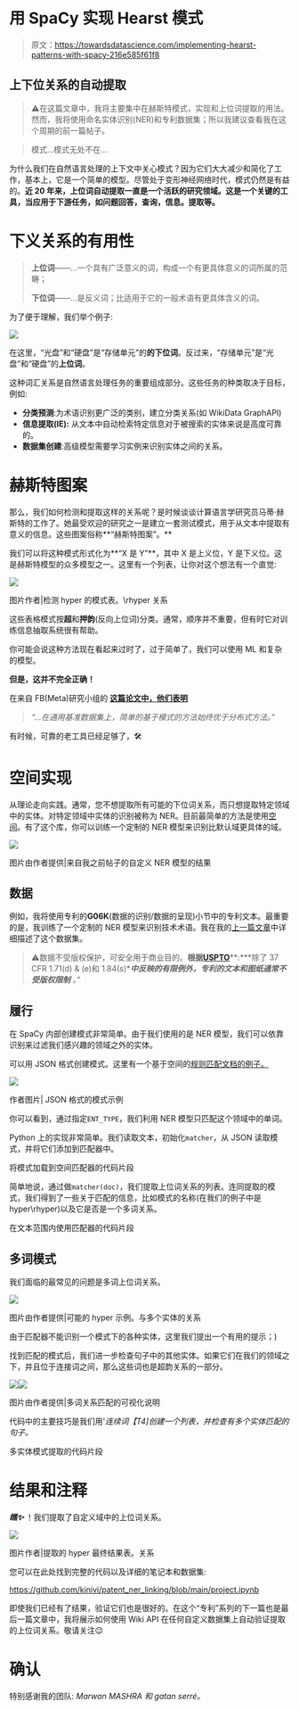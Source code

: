 # 用 SpaCy 实现 Hearst 模式

> 原文：<https://towardsdatascience.com/implementing-hearst-patterns-with-spacy-216e585f61f8>

## 上下位关系的自动提取

> ⚠️在这篇文章中，我将主要集中在赫斯特模式，实现和上位词提取的用法。然而，我将使用命名实体识别(NER)和专利数据集；所以我建议查看我在这个周期的前一篇帖子。

</improving-the-ner-model-with-patent-texts-spacy-prodigy-and-a-bit-of-magic-44c86282ea99>  

> 模式…模式无处不在…

为什么我们在自然语言处理的上下文中关心模式？因为它们大大减少和简化了工作，基本上，它是一个简单的模型。尽管处于变形神经网络时代，模式仍然是有益的。**近 20 年来，上位词自动提取一直是一个活跃的研究领域。这是一个关键的工具，当应用于下游任务，如问题回答，查询，信息。提取等。**

# 下义关系的有用性

> **上位词**——…一个具有广泛意义的词，构成一个有更具体意义的词所属的范畴；
> 
> **下位词**——…是反义词；比适用于它的一般术语有更具体含义的词。

为了便于理解，我们举个例子:

![](img/1b13142d91e2fc36dc71cbc862028937.png)

在这里，“光盘”和“硬盘”是“存储单元”的**的下位词**。反过来，“存储单元”是“光盘”和“硬盘”的**上位词**。

这种词汇关系是自然语言处理任务的重要组成部分。这些任务的种类取决于目标，例如:

*   **分类预测**:为术语识别更广泛的类别，建立分类关系(如 WikiData GraphAPI)
*   **信息提取(IE):** 从文本中自动检索特定信息对于被搜索的实体来说是高度可靠的。
*   **数据集创建**:高级模型需要学习实例来识别实体之间的关系。

# 赫斯特图案

那么，我们如何检测和提取这样的关系呢？是时候谈谈计算语言学研究员马蒂·赫斯特的工作了。她最受欢迎的研究之一是建立一套测试模式，用于从文本中提取有意义的信息。这些图案俗称**“赫斯特图案”。**

我们可以将这种模式形式化为**“X 是 Y”**，其中 X 是上义位，Y 是下义位。这是赫斯特模型的众多模型之一。这里有一个列表，让你对这个想法有一个直觉:

![](img/f2632a86a6b36920ee79f49ae5b89517.png)

图片作者|检测 hyper 的模式表。\rhyper 关系

这些表格模式按**超**和**押韵**(反向上位词)分类。通常，顺序并不重要，但有时它对训练信息抽取系统很有帮助。

你可能会说这种方法现在看起来过时了，过于简单了，我们可以使用 ML 和复杂的模型。

**但是，这并不完全正确！**

在来自 FB(Meta)研究小组的 [**这篇论文中，他们表明**](https://arxiv.org/pdf/1806.03191.pdf)

> *“…在通用基准数据集上，简单的基于模式的方法始终优于分布式方法。”*

有时候，可靠的老工具已经足够了，🛠

# 空间实现

从理论走向实践。通常，您不想提取所有可能的下位词关系，而只想提取特定领域中的实体。对特定领域中实体的识别被称为 NER。目前最简单的方法是使用[空间](https://spacy.io)。有了这个库，你可以训练一个定制的 NER 模型来识别比默认域更具体的域。

![](img/92efbdb309d38a0f75b5056229b73715.png)

图片由作者提供|来自我之前帖子的自定义 NER 模型的结果

## 数据

例如，我将使用专利的**G06K**(数据的识别/数据的呈现)小节中的专利文本。最重要的是，我训练了一个定制的 NER 模型来识别技术术语。我在我的[上一篇文章](https://medium.com/towards-data-science/improving-the-ner-model-with-patent-texts-spacy-prodigy-and-a-bit-of-magic-44c86282ea99)中详细描述了这个数据集。

> ⚠️数据不受版权保护，可安全用于商业目的。**根据**[**USPTO**](http://www.uspto.gov/news/media/ccpubguide.jsp)**:***除了 37 CFR 1.71(d) & (e)和 1.84(s)****中反映的有限例外，专利的文本和图纸通常不受版权限制*** *。”*

## 履行

在 SpaCy 内部创建模式非常简单。由于我们使用的是 NER 模型，我们可以依靠识别来过滤我们感兴趣的领域之外的实体。

可以用 JSON 格式创建模式。这里有一个基于空间的[规则匹配文档的例子。](https://spacy.io/usage/rule-based-matching)

![](img/656f3492d22ec7541e0f32a0c4c9527c.png)

作者图片| JSON 格式的模式示例

你可以看到，通过指定`ENT_TYPE`，我们利用 NER 模型只匹配这个领域中的单词。

Python 上的实现非常简单。我们读取文本，初始化`matcher`，从 JSON 读取模式，并将它们添加到匹配器中。

将模式加载到空间匹配器的代码片段

简单地说，通过做`matcher(doc)`，我们提取上位词关系的列表。连同提取的模式，我们得到了一些关于匹配的信息，比如模式的名称(在我们的例子中是 hyper\rhyper)以及它是否是一个多词关系。

在文本范围内使用匹配器的代码片段

## 多词模式

我们面临的最常见的问题是多词上位词关系。

![](img/7aa7ca01f201a43a7703ec2d92b77ba6.png)

图片由作者提供|可能的 hyper 示例。与多个实体的关系

由于匹配器不能识别一个模式下的各种实体，这里我们提出一个有用的提示；)

找到匹配的模式后，我们进一步检查句子中的其他实体。如果它们在我们的领域之下，并且位于连接词之间，那么这些词也是超韵关系的一部分。

![](img/51c8ffaae014f0b5e2014411bcb2d89c.png)![](img/7191ad2f51ba56c62f42aade1b5a5009.png)

图片由作者提供|多词关系匹配的可视化说明

代码中的主要技巧是我们用'*连续词【T4]创建一个列表，并检查有多个实体匹配的句子。*

多实体模式提取的代码片段

# 结果和注释

***瞧✨*** ！我们提取了自定义域中的上位词关系。

![](img/a2b52bc11d4da3e4a852fd694e836e2a.png)

图片作者|提取的 hyper 最终结果表。关系

您可以在此处找到完整的代码以及详细的笔记本和数据集:

<https://github.com/kinivi/patent_ner_linking/blob/main/project.ipynb>  

即使我们已经有了结果，验证它们也是很好的。在这个“专利”系列的下一篇也是最后一篇文章中，我将展示如何使用 Wiki API 在任何自定义数据集上自动验证提取的上位词关系。敬请关注😉

# 确认

特别感谢我的团队: *Marwan MASHRA 和 gatan serré。*
